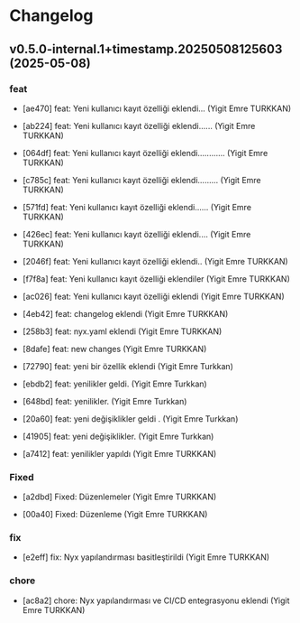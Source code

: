 # Changelog

## v0.5.0-internal.1+timestamp.20250508125603 (2025-05-08)

### feat

* [ae470] feat: Yeni kullanıcı kayıt özelliği eklendi... (Yigit Emre TURKKAN)

* [ab224] feat: Yeni kullanıcı kayıt özelliği eklendi...... (Yigit Emre TURKKAN)

* [064df] feat: Yeni kullanıcı kayıt özelliği eklendi............ (Yigit Emre TURKKAN)

* [c785c] feat: Yeni kullanıcı kayıt özelliği eklendi......... (Yigit Emre TURKKAN)

* [571fd] feat: Yeni kullanıcı kayıt özelliği eklendi...... (Yigit Emre TURKKAN)

* [426ec] feat: Yeni kullanıcı kayıt özelliği eklendi.... (Yigit Emre TURKKAN)

* [2046f] feat: Yeni kullanıcı kayıt özelliği eklendi.. (Yigit Emre TURKKAN)

* [f7f8a] feat: Yeni kullanıcı kayıt özelliği eklendiler (Yigit Emre TURKKAN)

* [ac026] feat: Yeni kullanıcı kayıt özelliği eklendi (Yigit Emre TURKKAN)

* [4eb42] feat: changelog eklendi (Yigit Emre TURKKAN)

* [258b3] feat: nyx.yaml eklendi (Yigit Emre TURKKAN)

* [8dafe] feat: new changes (Yigit Emre TURKKAN)

* [72790] feat: yeni bir özellik eklendi (Yigit Emre Turkkan)

* [ebdb2] feat: yenilikler geldi. (Yigit Emre Turkkan)

* [648bd] feat: yenilikler. (Yigit Emre Turkkan)

* [20a60] feat: yeni değişiklikler geldi . (Yigit Emre Turkkan)

* [41905] feat: yeni değişiklikler. (Yigit Emre Turkkan)

* [a7412] feat: yenilikler yapıldı (Yigit Emre TURKKAN)

### Fixed

* [a2dbd] Fixed: Düzenlemeler (Yigit Emre TURKKAN)

* [00a40] Fixed: Düzenleme (Yigit Emre TURKKAN)

### fix

* [e2eff] fix: Nyx yapılandırması basitleştirildi (Yigit Emre TURKKAN)

### chore

* [ac8a2] chore: Nyx yapılandırması ve CI/CD entegrasyonu eklendi (Yigit Emre TURKKAN)

